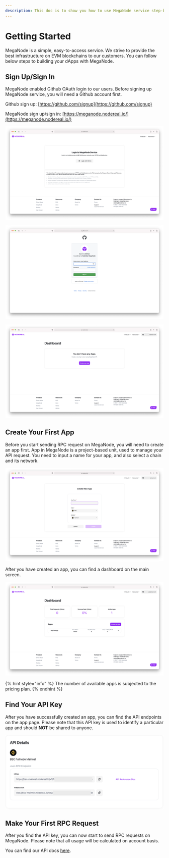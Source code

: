 ```yaml
---
description: This doc is to show you how to use MegaNode service step-by-step
---
```


# Getting Started

MegaNode is a simple, easy-to-access service. We strive to provide the best infrastructure on EVM blockchains to our customers. You can follow below steps to building your dApps with MegaNode.

## Sign Up/Sign In

MegaNode enabled Github OAuth login to our users. Before signing up MegaNode service, you will need a Github account first.

Github sign up: [https://github.com/signup](https://github.com/signup)

MegaNode sign up/sign in: [https://meganode.nodereal.io/](https://meganode.nodereal.io/)

![Click on "Login with Github" to sign up for MegaNode](<../.gitbook/assets/Screen Shot 2021-12-14 at 17.17.00.png>)

![Log into your Github account. If you already logged in, you may not see this on screen](<../.gitbook/assets/Screen Shot 2021-12-14 at 17.19.23.png>)

![Congratulations! You have successfully signed up for MegaNode service ](<../.gitbook/assets/Screen Shot 2021-12-14 at 17.24.04.png>)

## Create Your First App

Before you start sending RPC request on MegaNode, you will need to create an app first. App in MegaNode is a project-based unit, used to manage your API request. You need to input a name for your app, and also select a chain and its network.

![Input a name, select chain and network to create an app](<../.gitbook/assets/Screen Shot 2021-12-14 at 19.13.36.png>)

After you have created an app, you can find a dashboard on the main screen.

![Dashboard for overall statistics](<../.gitbook/assets/Screen Shot 2021-12-14 at 20.32.52.png>)

{% hint style="info" %}
The number of available apps is subjected to the pricing plan.
{% endhint %}



## Find Your API Key

After you have successfully created an app, you can find the API endpoints on the app page. Please note that this API key is used to identify a particular app and should **NOT** be shared to anyone.&#x20;

![](<../.gitbook/assets/Screen Shot 2021-12-14 at 20.39.27.png>)

## Make Your First RPC Request

After you find the API key, you can now start to send RPC requests on MegaNode. Please note that all usage will be calculated on account basis.

You can find our API docs [here](api-docs/).

